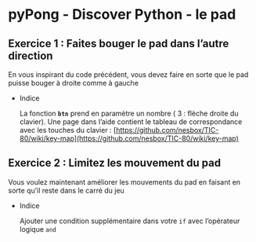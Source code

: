 # pyPong - Discover Python - le pad

## Exercice 1 : Faites bouger le pad dans l’autre direction

En vous inspirant du code précédent, vous devez faire en sorte que le pad puisse bouger à droite comme à gauche

- Indice
    
    La fonction **`btn`** prend en paramètre un nombre ( 3 : flèche droite du clavier). Une page dans l’aide contient le tableau de correspondance avec les touches du clavier :  [https://github.com/nesbox/TIC-80/wiki/key-map](https://github.com/nesbox/TIC-80/wiki/key-map)
    
## Exercice 2 : Limitez les mouvement du pad

Vous voulez maintenant améliorer les mouvements du pad en faisant en sorte qu’il reste dans le carré du jeu

- Indice
    
    Ajouter une condition supplémentaire dans votre `if` avec l’opérateur logique `and`
    
